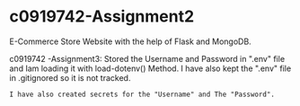 # c0919742-Assignment2
 E-Commerce Store Website with the help of Flask and MongoDB.

c0919742 -Assignment3:
    Stored the Username and Password in ".env" file and Iam loading it with load-dotenv() Method. I have also kept the ".env" file in .gitignored so it is not tracked. 

    I have also created secrets for the "Username" and The "Password". 